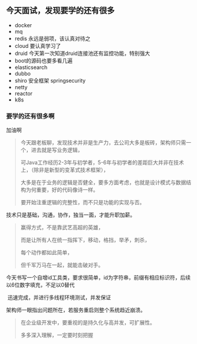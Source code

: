 ## 今天面试，发现要学的还有很多
- docker
- mq
- redis 永远是弱项，该认真对待之
- cloud 要认真学习了
- druid 今天第一次知道druid连接池还有监控功能，特别强大
- boot的源码也要多看几遍
- elasticsearch 
- dubbo
- shiro 安全框架 springsecurity
- netty
- reactor
- k8s  


###   要学的还有很多啊

加油啊

>  今天跟老板聊，发现技术并非是生产力，去公司大多是板砖，架构师只需一个，进去就是写业务逻辑，
>
> 可Java工作经历2-3年与初学者，5-6年与初学者的差距巨大并非在技术上，（除非是新型的变革式技术框架），
>
> 大多是在于业务的逻辑是否健全，要多方面考虑，也就是设计模式与数据结构为何重要，好的代码像诗一样。
>
> 要开始注重逻辑的完整性，而不只是功能的实现与否。



技术只是基础，沟通，协作，独当一面，才能升职加薪。



> 赢得方式，不是靠武艺高超的英雄，
>
> 而是让所有人在统一指挥下，移动，格挡，举矛，刺杀，
>
> 每个动作都如此简单，
>
> 但千军万马在一起，就能击破对手。



  今天书写一个自增id工具类，要求很简单，id为字符串，前缀有相应标识符，后续以6位数字填充，不足以0替代

​	迅速完成，并进行多线程环境测试，并发保证

架构师一眼指出问题所在，若服务重启则整个系统趋近崩溃。

> 在企业级开发中，要重视的是持久化与高并发，可扩展性。
>
> 多多深入理解，一定要时刻把握
